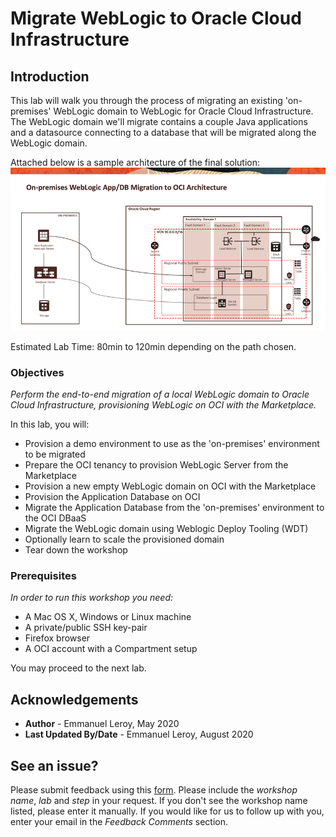 # Migrate WebLogic to Oracle Cloud Infrastructure

## Introduction

This lab will walk you through the process of migrating an existing 'on-premises' WebLogic domain to WebLogic for Oracle Cloud Infrastructure. The WebLogic domain we'll migrate contains a couple Java applications and a datasource connecting to a database that will be migrated along the WebLogic domain. 

Attached below is a sample architecture of the final solution:
![](./images/architecture.png)

Estimated Lab Time: 80min to 120min depending on the path chosen.

### Objectives

*Perform the end-to-end migration of a local WebLogic domain to Oracle Cloud Infrastructure, provisioning WebLogic on OCI with the Marketplace.*

In this lab, you will:
- Provision a demo environment to use as the 'on-premises' environment to be migrated
- Prepare the OCI tenancy to provision WebLogic Server from the Marketplace
- Provision a new empty WebLogic domain on OCI with the Marketplace
- Provision the Application Database on OCI
- Migrate the Application Database from the 'on-premises' environment to the OCI DBaaS
- Migrate the WebLogic domain using Weblogic Deploy Tooling (WDT)
- Optionally learn to scale the provisioned domain
- Tear down the workshop

### Prerequisites

*In order to run this workshop you need:*

* A Mac OS X, Windows or Linux machine
* A private/public SSH key-pair
* Firefox browser
* A OCI account with a Compartment setup

You may proceed to the next lab.

## Acknowledgements

 - **Author** - Emmanuel Leroy, May 2020
 - **Last Updated By/Date** - Emmanuel Leroy, August 2020

## See an issue?
Please submit feedback using this [form](https://apexapps.oracle.com/pls/apex/f?p=133:1:::::P1_FEEDBACK:1). Please include the *workshop name*, *lab* and *step* in your request.  If you don't see the workshop name listed, please enter it manually. If you would like for us to follow up with you, enter your email in the *Feedback Comments* section.
